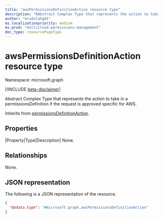 ```yaml
---
title: "awsPermissionsDefinitionAction resource type"
description: "RAbstract Complex Type that represents the action to take in a permissionsDefinition if the request is approved specific for AWS."
author: "mrudulahg01"
ms.localizationpriority: medium
ms.prod: "multicloud-permissions-management"
doc_type: resourcePageType
---
```


# awsPermissionsDefinitionAction resource type

Namespace: microsoft.graph

[!INCLUDE [beta-disclaimer](../../includes/beta-disclaimer.md)]

Abstract Complex Type that represents the action to take in a permissionsDefinition if the request is approved specific for AWS.

Inherits from [permissionsDefinitionAction](../resources/permissionsdefinitionaction.md).

## Properties
|Property|Type|Description|
None.

## Relationships
None.

## JSON representation
The following is a JSON representation of the resource.
<!-- {
  "blockType": "resource",
  "@odata.type": "microsoft.graph.awsPermissionsDefinitionAction"
}
-->
``` json
{
  "@odata.type": "#microsoft.graph.awsPermissionsDefinitionAction"
}
```

